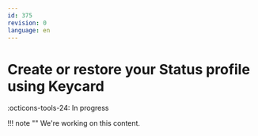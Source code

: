 ```yaml
---
id: 375
revision: 0
language: en
---
```


# Create or restore your Status profile using Keycard

:octicons-tools-24: In progress

!!! note ""
We're working on this content.
